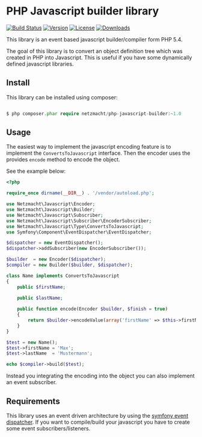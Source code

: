 PHP Javascript builder library
==============================

[![Build Status](http://img.shields.io/travis/netzmacht/php-javascript-builder/master.svg?style=flat-square)](https://travis-ci.org/netzmacht/php-javascript-builder)
[![Version](http://img.shields.io/packagist/v/netzmacht/php-javascript-builder.svg?style=flat-square)](http://packagist.com/packages/netzmacht/php-javascript-builder)
[![License](http://img.shields.io/packagist/l/netzmacht/php-javascript-builder.svg?style=flat-square)](http://packagist.com/packages/netzmacht/php-javascript-builder)
[![Downloads](http://img.shields.io/packagist/dt/netzmacht/php-javascript-builder.svg?style=flat-square)](http://packagist.com/packages/netzmacht/php-javascript-builder)

This library is an event based javascript builder/compiler form PHP 5.4.

The goal of this library is to convert an object definition tree which was created in PHP into Javascript. This is 
useful if you have some dynamically defined javascript libraries.

Install
-------

This library can be installed using composer:

```php

$ php composer.phar require netzmacht/php-javascript-builder:~1.0
```

Usage
------

The easiest way to implement the javascript encoding feature is to implement the `ConvertsToJavascript` interface. Then
the encoder uses the provides `encode` method to encode the object.

See the example below:

```php
<?php

require_once dirname(__DIR__) . '/vendor/autoload.php';

use Netzmacht\Javascript\Encoder;
use Netzmacht\Javascript\Builder;
use Netzmacht\Javascript\Subscriber;
use Netzmacht\Javascript\Subscriber\EncoderSubscriber;
use Netzmacht\Javascript\Type\ConvertsToJavascript;
use Symfony\Component\EventDispatcher\EventDispatcher;

$dispatcher = new EventDispatcher();
$dispatcher->addSubscriber(new EncoderSubscriber());

$builder  = new Encoder($dispatcher);
$compiler = new Builder($builder, $dispatcher);

class Name implements ConvertsToJavascript
{
    public $firstName;

    public $lastName;
    
    public function encode(Encoder $builder, $finish = true)
    {
        return $builder->encodeValue(array('firstName' => $this->firstName, 'lastName' => $this->lastName));
    }
}

$test = new Name();
$test->firstName = 'Max';
$test->lastName  = 'Mustermann';

echo $compiler->build($test);
```

Instead you integrating the encoding into the object you can also implement an event subscriber.


Requirements
------------

This library uses an event driven architecture by using the 
[symfony event dispatcher](https://github.com/symfony/EventDispatcher).
If you want to compile/build your javascript you have to create some event subscribers/listeners.
